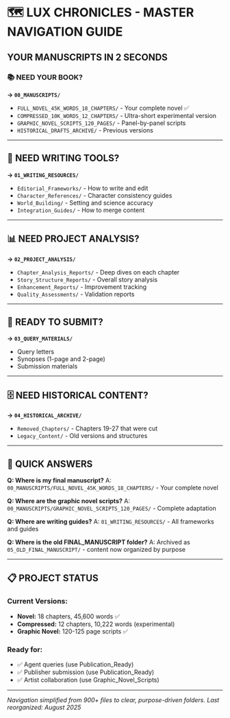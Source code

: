# 🗺️ LUX CHRONICLES - MASTER NAVIGATION GUIDE

## YOUR MANUSCRIPTS IN 2 SECONDS

### 📚 NEED YOUR BOOK?
**→ `00_MANUSCRIPTS/`**
- `FULL_NOVEL_45K_WORDS_18_CHAPTERS/` - Your complete novel ✅
- `COMPRESSED_10K_WORDS_12_CHAPTERS/` - Ultra-short experimental version
- `GRAPHIC_NOVEL_SCRIPTS_120_PAGES/` - Panel-by-panel scripts
- `HISTORICAL_DRAFTS_ARCHIVE/` - Previous versions

---

## 🔧 NEED WRITING TOOLS?
**→ `01_WRITING_RESOURCES/`**
- `Editorial_Frameworks/` - How to write and edit
- `Character_References/` - Character consistency guides
- `World_Building/` - Setting and science accuracy
- `Integration_Guides/` - How to merge content

---

## 📊 NEED PROJECT ANALYSIS?
**→ `02_PROJECT_ANALYSIS/`**
- `Chapter_Analysis_Reports/` - Deep dives on each chapter
- `Story_Structure_Reports/` - Overall story analysis
- `Enhancement_Reports/` - Improvement tracking
- `Quality_Assessments/` - Validation reports

---

## 📮 READY TO SUBMIT?
**→ `03_QUERY_MATERIALS/`**
- Query letters
- Synopses (1-page and 2-page)
- Submission materials

---

## 🗄️ NEED HISTORICAL CONTENT?
**→ `04_HISTORICAL_ARCHIVE/`**
- `Removed_Chapters/` - Chapters 19-27 that were cut
- `Legacy_Content/` - Old versions and structures

---

## 🎯 QUICK ANSWERS

**Q: Where is my final manuscript?**
A: `00_MANUSCRIPTS/FULL_NOVEL_45K_WORDS_18_CHAPTERS/` - Your complete novel

**Q: Where are the graphic novel scripts?**
A: `00_MANUSCRIPTS/GRAPHIC_NOVEL_SCRIPTS_120_PAGES/` - Complete adaptation

**Q: Where are writing guides?**
A: `01_WRITING_RESOURCES/` - All frameworks and guides

**Q: Where is the old FINAL_MANUSCRIPT folder?**
A: Archived as `05_OLD_FINAL_MANUSCRIPT/` - content now organized by purpose

---

## 📋 PROJECT STATUS

### Current Versions:
- **Novel:** 18 chapters, 45,600 words ✅
- **Compressed:** 12 chapters, 10,222 words (experimental)
- **Graphic Novel:** 120-125 page scripts ✅

### Ready for:
- ✅ Agent queries (use Publication_Ready)
- ✅ Publisher submission (use Publication_Ready)
- ✅ Artist collaboration (use Graphic_Novel_Scripts)

---

*Navigation simplified from 900+ files to clear, purpose-driven folders.*
*Last reorganized: August 2025*